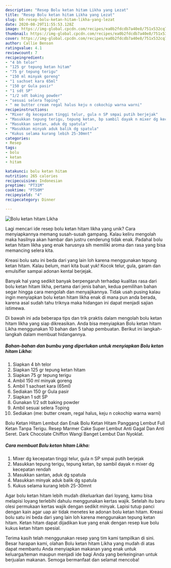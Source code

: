 ```yaml
---
description: "Resep Bolu ketan hitam Likha yang Lezat"
title: "Resep Bolu ketan hitam Likha yang Lezat"
slug: 60-resep-bolu-ketan-hitam-likha-yang-lezat
date: 2020-08-29T11:55:53.128Z
image: https://img-global.cpcdn.com/recipes/ea0b2fdcdb7a40e8/751x532cq70/bolu-ketan-hitam-likha-foto-resep-utama.jpg
thumbnail: https://img-global.cpcdn.com/recipes/ea0b2fdcdb7a40e8/751x532cq70/bolu-ketan-hitam-likha-foto-resep-utama.jpg
cover: https://img-global.cpcdn.com/recipes/ea0b2fdcdb7a40e8/751x532cq70/bolu-ketan-hitam-likha-foto-resep-utama.jpg
author: Callie Benson
ratingvalue: 4.1
reviewcount: 7
recipeingredient:
- "4 bh telor"
- "125 gr tepung ketan hitam"
- "75 gr tepung terigu"
- "150 ml minyak goreng"
- "1 sachset kara 65ml"
- "150 gr Gula pasir"
- "1 sdt SP"
- "1/2 sdt baking powder"
- "sesuai selera Toping"
- " me butter cream regal halus keju n cokochip warna warni"
recipeinstructions:
- "Mixer dg kecepatan tinggi telur, gula n SP smpai putih berjejak"
- "Masukkan tepung terigu, tepung ketan, bp sambil dayak n mixer dg kecepatan rendah"
- "Masukkan santan, aduk dg spatula"
- "Masukkan minyak aduk balik dg spatula"
- "Kukus selama kurang lebih 25-30mnt"
categories:
- Resep
tags:
- bolu
- ketan
- hitam

katakunci: bolu ketan hitam 
nutrition: 265 calories
recipecuisine: Indonesian
preptime: "PT31M"
cooktime: "PT50M"
recipeyield: "4"
recipecategory: Dinner

---
```



![Bolu ketan hitam Likha](https://img-global.cpcdn.com/recipes/ea0b2fdcdb7a40e8/751x532cq70/bolu-ketan-hitam-likha-foto-resep-utama.jpg)

Lagi mencari ide resep bolu ketan hitam likha yang unik? Cara menyiapkannya memang susah-susah gampang. Kalau keliru mengolah maka hasilnya akan hambar dan justru cenderung tidak enak. Padahal bolu ketan hitam likha yang enak harusnya sih memiliki aroma dan rasa yang bisa memancing selera kita.

Kreasi bolu satu ini beda dari yang lain loh karena menggunakan tepung ketan hitam. Kalau belum, mari kita buat yuk! Kocok telur, gula, garam dan emulsifier sampai adonan kental berjejak.

Banyak hal yang sedikit banyak berpengaruh terhadap kualitas rasa dari bolu ketan hitam likha, pertama dari jenis bahan, kedua pemilihan bahan segar hingga cara mengolah dan menyajikannya. Tidak usah pusing kalau ingin menyiapkan bolu ketan hitam likha enak di mana pun anda berada, karena asal sudah tahu triknya maka hidangan ini dapat menjadi sajian istimewa.


Di bawah ini ada beberapa tips dan trik praktis dalam mengolah bolu ketan hitam likha yang siap dikreasikan. Anda bisa menyiapkan Bolu ketan hitam Likha menggunakan 10 bahan dan 5 tahap pembuatan. Berikut ini langkah-langkah dalam membuat hidangannya.

<!--inarticleads1-->

##### Bahan-bahan dan bumbu yang diperlukan untuk menyiapkan Bolu ketan hitam Likha:

1. Siapkan 4 bh telor
1. Siapkan 125 gr tepung ketan hitam
1. Siapkan 75 gr tepung terigu
1. Ambil 150 ml minyak goreng
1. Ambil 1 sachset kara (65ml)
1. Sediakan 150 gr Gula pasir
1. Siapkan 1 sdt SP
1. Gunakan 1/2 sdt baking powder
1. Ambil sesuai selera Toping
1. Sediakan  (me: butter cream, regal halus, keju n cokochip warna warni)


Bolu Ketan Hitam Lembut dan Enak Bolu Ketan Hitam Panggang Lembut Full Ketan Tanpa Terigu. Resep Marmer Cake Super Lembut Anti Gagal Dan Anti Seret. Dark Chocolate Chiffon Wangi Banget Lembut Dan Nyoklat. 

<!--inarticleads2-->

##### Cara membuat Bolu ketan hitam Likha:

1. Mixer dg kecepatan tinggi telur, gula n SP smpai putih berjejak
1. Masukkan tepung terigu, tepung ketan, bp sambil dayak n mixer dg kecepatan rendah
1. Masukkan santan, aduk dg spatula
1. Masukkan minyak aduk balik dg spatula
1. Kukus selama kurang lebih 25-30mnt


Agar bolu ketan hitam lebih mudah dikeluarkan dari loyang, kamu bisa melapisi loyang terlebihi dahulu menggunakan kertas wajik. Setelah itu baru olesi permukaan kertas wajik dengan sedikit minyak. Lapisi tutup panci dengan kain agar uap air tidak menetes ke adonan bolu ketan hitam. Kreasi bolu satu ini beda dari yang lain loh karena menggunakan tepung ketan hitam. Ketan hitam dapat dijadikan kue yang enak dengan resep kue bolu kukus ketan hitam spesial. 

Terima kasih telah menggunakan resep yang tim kami tampilkan di sini. Besar harapan kami, olahan Bolu ketan hitam Likha yang mudah di atas dapat membantu Anda menyiapkan makanan yang enak untuk keluarga/teman maupun menjadi ide bagi Anda yang berkeinginan untuk berjualan makanan. Semoga bermanfaat dan selamat mencoba!
